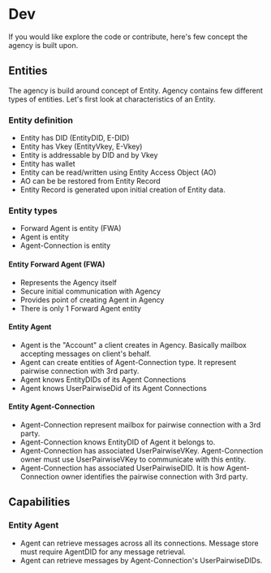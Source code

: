 # Dev
If you would like explore the code or contribute, here's few concept the agency is built upon.
 
## Entities
The agency is build around concept of Entity. Agency contains few different types of entities. Let's first look
at characteristics of an Entity.

### Entity definition

- Entity has DID (EntityDID, E-DID)
- Entity has Vkey (EntityVkey, E-Vkey)
- Entity is addressable by DID and by Vkey
- Entity has wallet
- Entity can be read/written using Entity Access Object (AO)
- AO can be be restored from Entity Record
- Entity Record is generated upon initial creation of Entity data.

### Entity types

- Forward Agent is entity (FWA)
- Agent is entity
- Agent-Connection is entity 

#### Entity Forward Agent (FWA)

- Represents the Agency itself
- Secure initial communication with Agency
- Provides point of creating Agent in Agency 
- There is only 1 Forward Agent entity

#### Entity Agent

- Agent is the "Account" a client creates in Agency. Basically mailbox accepting messages on client's behalf.
- Agent can create entities of Agent-Connection type. It represent pairwise connection with 3rd party.
- Agent knows EntityDIDs of its Agent Connections
- Agent knows UserPairwiseDid of its Agent Connections


#### Entity Agent-Connection

- Agent-Connection represent mailbox for pairwise connection with a 3rd party.
- Agent-Connection knows EntityDID of Agent it belongs to.
- Agent-Connection has associated UserPairwiseVKey. Agent-Connection owner must use UserPairwiseVKey to communicate with this entity. 
- Agent-Connection has associated UserPairwiseDID. It is how Agent-Connection owner identifies the pairwise connection with 3rd party.


## Capabilities

### Entity Agent
- Agent can retrieve messages across all its connections. Message store must require AgentDID for any message retrieval.
- Agent can retrieve messages by Agent-Connection's UserPairwiseDIDs.
